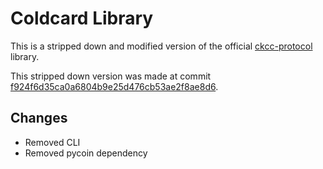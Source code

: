 # Coldcard Library

This is a stripped down and modified version of the official [ckcc-protocol](https://github.com/Coldcard/ckcc-protocol) library.

This stripped down version was made at commit [f924f6d35ca0a6804b9e25d476cb53ae2f8ae8d6](https://github.com/Coldcard/ckcc-protocol/commit/f924f6d35ca0a6804b9e25d476cb53ae2f8ae8d6).

## Changes

- Removed CLI
- Removed pycoin dependency

